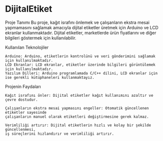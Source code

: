 # DijitalEtiket
Proje Tanımı  Bu proje, kağıt israfını önlemek ve çalışanların ekstra mesai yapmamasını sağlamak amacıyla dijital etiketler üretmek için Arduino ve LCD ekranlar kullanmaktadır. Dijital etiketler, marketlerde ürün fiyatlarını ve diğer bilgileri göstermek için kullanılabilir.

Kullanılan Teknolojiler

    Arduino: Arduino, etiketlerin kontrolünü ve veri gönderimini sağlamak için kullanılmaktadır.
    LCD Ekranlar: LCD ekranlar, etiketler üzerinde bilgileri görüntülemek için kullanılmaktadır.
    Yazılım Dilleri: Arduino programlamada C/C++ dilini, LCD ekranlar için ise gerekli kütüphaneleri kullanmaktayız.

Projenin Faydaları

    Kağıt israfını önler: Dijital etiketler kağıt kullanımını azaltır ve çevre dostudur.
    
    Çalışanların ekstra mesai yapmasını engeller: Otomatik güncellenen etiketler sayesinde 
    çalışanların manuel olarak etiketleri değiştirmesine gerek kalmaz.
    
    Verimliliği artırır: Dijital etiketlerin hızlı ve kolay bir şekilde güncellenmesi, 
    iş süreçlerini hızlandırır ve verimliliği artırır.
